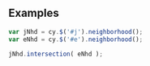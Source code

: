 ## Examples

```js
var jNhd = cy.$('#j').neighborhood();
var eNhd = cy.$('#e').neighborhood();

jNhd.intersection( eNhd );
```